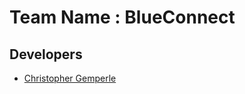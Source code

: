 # Team Name : BlueConnect

## Developers

* [Christopher Gemperle](https://github.com/BipbopBohnfon)
